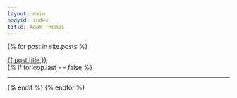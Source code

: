 ```yaml
---
layout: main
bodyid: index
title: Adam Thomas
---
```


{% for post in site.posts %}
  <div><a href='{{ post.url }}'>{{ post.title }}</a></div>
  {% if forloop.last == false %}<hr>{% endif %}
{% endfor %}
